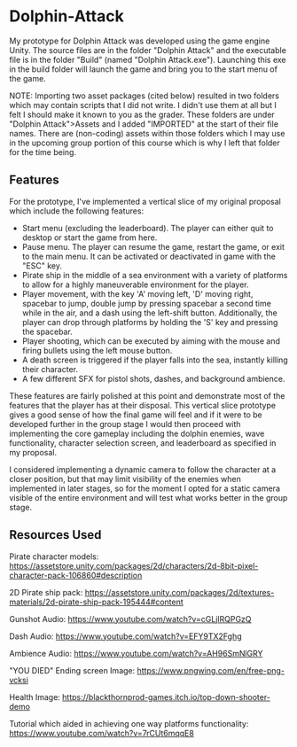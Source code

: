 # Dolphin-Attack

My prototype for Dolphin Attack was developed using the game engine Unity. The source files are in the folder "Dolphin Attack" and the executable file is in the folder "Build" (named "Dolphin Attack.exe"). Launching this exe in the build folder will launch the game and bring you to the start menu of the game.

NOTE: Importing two asset packages (cited below) resulted in two folders which may contain scripts that I did not write. I didn't use them at all but I felt I should make it known to you as the grader. These folders are under "Dolphin Attack">Assets and I added "IMPORTED" at the start of their file names. There are (non-coding) assets within those folders which I may use in the upcoming group portion of this course which is why I left that folder for the time being.

## Features

For the prototype, I've implemented a vertical slice of my original proposal which include the following features:
- Start menu (excluding the leaderboard). The player can either quit to desktop or start the game from here.
- Pause menu. The player can resume the game, restart the game, or exit to the main menu. It can be activated or deactivated in game with the "ESC" key.
- Pirate ship in the middle of a sea environment with a variety of platforms to allow for a highly maneuverable environment for the player.
- Player movement, with the key 'A' moving left, 'D' moving right, spacebar to jump, double jump by pressing spacebar a second time while in the air, and a dash using the left-shift button. Additionally, the player can drop through platforms by holding the 'S' key and pressing the spacebar.
- Player shooting, which can be executed by aiming with the mouse and firing bullets using the left mouse button. 
- A death screen is triggered if the player falls into the sea, instantly killing their character.
- A few different SFX for pistol shots, dashes, and background ambience.

These features are fairly polished at this point and demonstrate most of the features that the player has at their disposal. This vertical slice prototype gives a good sense of how the final game will feel and if it were to be developed further in the group stage I would then proceed with implementing the core gameplay including the dolphin enemies, wave functionality, character selection screen, and leaderboard as specified in my proposal.

I considered implementing a dynamic camera to follow the character at a closer position, but that may limit visibility of the enemies when implemented in later stages, so for the moment I opted for a static camera visible of the entire environment and will test what works better in the group stage.

## Resources Used

Pirate character models:
https://assetstore.unity.com/packages/2d/characters/2d-8bit-pixel-character-pack-106860#description

2D Pirate ship pack:
https://assetstore.unity.com/packages/2d/textures-materials/2d-pirate-ship-pack-195444#content

Gunshot Audio:
https://www.youtube.com/watch?v=cGLjlRQPGzQ

Dash Audio:
https://www.youtube.com/watch?v=EFY9TX2Fghg

Ambience Audio:
https://www.youtube.com/watch?v=AH96SmNlGRY

"YOU DIED" Ending screen Image:
https://www.pngwing.com/en/free-png-vcksi

Health Image:
https://blackthornprod-games.itch.io/top-down-shooter-demo

Tutorial which aided in achieving one way platforms functionality:
https://www.youtube.com/watch?v=7rCUt6mqqE8
